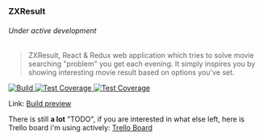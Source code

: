 ### ZXResult
###### Under active development

> ZXResult, React & Redux web application which tries to solve 
> movie searching "problem" you get each evening. It simply inspires you 
> by showing interesting movie result based on options you've set.


<a href="https://travis-ci.org/lanskey/zxresult">
  <img src="https://travis-ci.org/lanskey/zxresult.svg?branch=master" alt="Build" />
</a>
<a href="https://coveralls.io/r/lanskey/zxresult">
  <img src="https://coveralls.io/repos/github/lanskey/zxresult/badge.svg?branch=master" alt="Test Coverage" />
</a>
<a href="https://codeclimate.com/github/lanskey/zxresult">
  <img src="https://codeclimate.com/github/lanskey/zxresult/badges/gpa.svg" alt="Test Coverage" />
</a>

Link: <a href="https://goo.gl/AtaqtS">Build preview</a>

There is still **a lot** "TODO", if you are interested in what else left,
here is Trello board i'm using actively:
<a href="https://goo.gl/RXRUAl">Trello Board</a>

